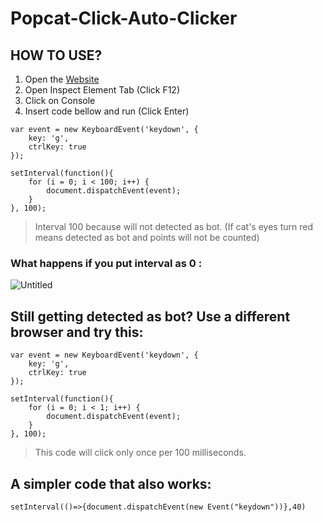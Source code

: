 # Popcat-Click-Auto-Clicker

## HOW TO USE?
1. Open the [Website](https://popcat.click)
2. Open Inspect Element Tab (Click F12)
3. Click on Console
4. Insert code bellow and run (Click Enter)
 
```
var event = new KeyboardEvent('keydown', {
	key: 'g',
	ctrlKey: true
});

setInterval(function(){
	for (i = 0; i < 100; i++) {
		document.dispatchEvent(event);
	}
}, 100); 
```

> Interval 100 because will not detected as bot. 
> (If cat's eyes turn red means detected as bot and points will not be counted) 
### What happens if you put interval as 0 :
![Untitled](https://user-images.githubusercontent.com/66457844/129151245-231af8fa-aa24-4f40-a52f-c130aa77b71c.png)

## Still getting detected as bot? Use a different browser and try this:
```
var event = new KeyboardEvent('keydown', {
	key: 'g',
	ctrlKey: true
});

setInterval(function(){
	for (i = 0; i < 1; i++) {
		document.dispatchEvent(event);
	}
}, 100); 
```
> This code will click only once per 100 milliseconds. 

## A simpler code that also works:
```
setInterval(()=>{document.dispatchEvent(new Event("keydown"))},40)
```
